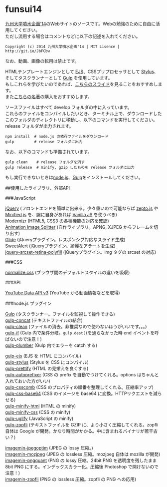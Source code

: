 funsui14
========

[九州大学噴水企画'14]のWebサイトのソースです。Webの勉強のために自由に活用してください。  
ただし流用する場合はコメントなどに以下の記述を入れてください。

`Copyright (c) 2014 九州大学噴水企画'14 | MIT Lisence | http://git.io/JbFCbw`

なお、動画、画像の転用は禁止です。

HTMLテンプレートエンジンとして [EJS]、CSSプリプロセッサとして [Stylus]、そしてタスクランナーとして [Gulp] を使用しています。  
もしこれらを学びたいのであれば、[こちらのスライド](http://www.slideshare.net/yutoyoshinari/ss-37936903 "フロントエンドの効率化")を見ることをおすすめします。  
また[こちらの名著](http://www.amazon.co.jp/gp/product/4774165786/ref=as_li_qf_sp_asin_tl?ie=UTF8&camp=247&creative=1211&creativeASIN=4774165786&linkCode=as2&tag=kimamass-22 "フロントエンドエンジニア養成読本 [HTML、CSS、JavaScriptの基本から現場で役立つ技術まで満載! ]")の購入をおすすめします。

ソースファイルはすべて develop フォルダの中に入っています。  
これらのファイルをコンパイルしたいとき、ターミナル上で、ダウンロードしたこのフォルダのディレクトリに移動し、以下のコマンドを実行してください。  
release フォルダが出力されます。　　

    npm install  # node.js の依存ファイルをダウンロード
    gulp         # release フォルダに出力

なお、以下のコマンドも準備されています。  

    gulp clean    # release フォルダを消す
    gulp release  # minify, gzip したものを release フォルダに出力

もし実行できないときは[node.js]、[Gulp]をインストールしてください。

##使用したライブラリ、外部API

###JavaScript

[jQuery] (フロントエンドを簡単に出来る。少々重いので可能ならば [zepto.js] や [Minified.js] を、腕に自身があれば [Vanilla JS] を使うべき)  
[Modernizr] (HTML5, CSS3 の各種機能の対応を確認)  
[Animation Image Splitter] (自作ライブラリ。APNG, XJPEG からフレームを切り出す)  
[Glide] (jQueryプラグイン。レスポンシブ対応なスライド生成)  
[SweetAlert] (jQueryプラグイン。綺麗なアラートを生成)  
[jquery-srcset-retina-polyfill] (jQueryプラグイン。img タグの srcset の対応)  

###CSS

[normalize.css] (ブラウザ間のデフォルトスタイルの違いを吸収)  

###API

[YouTube Data API v3] (YouTube から動画情報などを取得)  

###node.js プラグイン

[Gulp] (タスクランナー。ファイルを監視して操作できる)  
[gulp-concat] (テキストファイルの結合)  
[gulp-clean] (ファイルの消去。非推奨なので使わないほうがいいです。。。)  
[gulp-if] (Gulp 内で条件分岐。`gulp.dest()`を通らなかった時 end イベントを呼ばないので注意！)  
[gulp-plumber] (Gulp 内でエラーを catch する)  

[gulp-ejs] (EJS を HTML にコンパイル)  
[gulp-stylus] (Stylus を CSS にコンパイル)  
[gulp-prettify] (HTML の見栄えを良くする)  
[gulp-autoprefixer] (CSS の prefix を自動でつけてくれる。options はちゃんと入れておいた方がいい)  
[gulp-csscomb] (CSS のプロパティの順番を整理してくれる。圧縮率アップ)  
[gulp-css-base64] (CSS のイメージを base64 に変換。HTTPリクエストを減らせる)  
[gulp-minify-html] (HTML の minify)  
[gulp-minify-css] (CSS の minify)  
[gulp-uglify] (JavaScript の minify)  
[gulp-zopfli] (テキストファイルを GZIP に、より小さく圧縮してくれる。zopfli 自体は Google が開発。かなり時間がかかる。中に含まれるバイナリが若干古い？)  

[imagemin-jpegoptim] (JPEG の lossy 圧縮。)  
[imagemin-mozjpeg] (JPEG の lossless 圧縮。mozjpeg 自体は mozilla が開発)  
[imagemin-pngquant] (PNG の lossy 圧縮。24bit PNG を透明度を残したまま 8bit PNG にする。インデックスカラー化。圧縮後 Photoshop で開けないので注意！)  
[imagemin-zopfli] (PNG の lossless 圧縮。zopfli の PNG への応用)  


[九州大学噴水企画'14]: http://www.design.kyushu-u.ac.jp/~festival/2014/funsui/ "九州大学噴水企画'14"

[EJS]: http://www.embeddedjs.com/ "EJS - JavaScript Templates"
[Stylus]: http://learnboost.github.io/stylus/ "Stylus — expressive, robust, feature-rich CSS preprocessor"
[Gulp]: http://gulpjs.com/ "gulp.js - the streaming build system"
[node.js]: http://nodejs.org/ "node.js"

[jQuery]: http://jquery.com/
[Zepto.js]: http://zeptojs.com/
[Minified.js]: http://minifiedjs.com/
[Vanilla JS]: http://vanilla-js.com/

[Glide]: http://jedrzejchalubek.com/glide/
[jquery-srcset-retina-polyfill]: https://github.com/jcampbell1/jquery-srcset-retina-polyfill
[SweetAlert]: http://tristanedwards.me/sweetalert
[Modernizr]: http://modernizr.com/
[Animation Image Splitter]: https://github.com/petamoriken/AISplitter
[normalize.css]: http://necolas.github.io/normalize.css/
[YouTube Data API v3]: https://developers.google.com/youtube/v3/

[gulp-concat]: https://www.npmjs.org/package/gulp-concat
[gulp-clean]: https://www.npmjs.org/package/gulp-clean
[gulp-if]: https://www.npmjs.org/package/gulp-if
[gulp-plumber]: https://www.npmjs.org/package/gulp-plumber
[gulp-ejs]: https://www.npmjs.org/package/gulp-ejs
[gulp-stylus]: https://www.npmjs.org/package/gulp-stylus
[gulp-prettify]: https://www.npmjs.org/package/gulp-prettify
[gulp-autoprefixer]: https://www.npmjs.org/package/gulp-autoprefixer
[gulp-csscomb]: https://www.npmjs.org/package/gulp-csscomb
[gulp-css-base64]: https://www.npmjs.org/package/gulp-css-base64
[gulp-minify-html]: https://www.npmjs.org/package/gulp-minify-html
[gulp-minify-css]: https://www.npmjs.org/package/gulp-minify-css
[gulp-uglify]: https://www.npmjs.org/package/gulp-uglify
[gulp-zopfli]: https://www.npmjs.org/package/gulp-zopfli

[imagemin-jpegoptim]: https://www.npmjs.org/package/imagemin-jpegoptim
[imagemin-mozjpeg]: https://www.npmjs.org/package/imagemin-mozjpeg
[imagemin-pngquant]: https://www.npmjs.org/package/imagemin-pngquant
[imagemin-zopfli]: https://www.npmjs.org/package/imagemin-zopfli